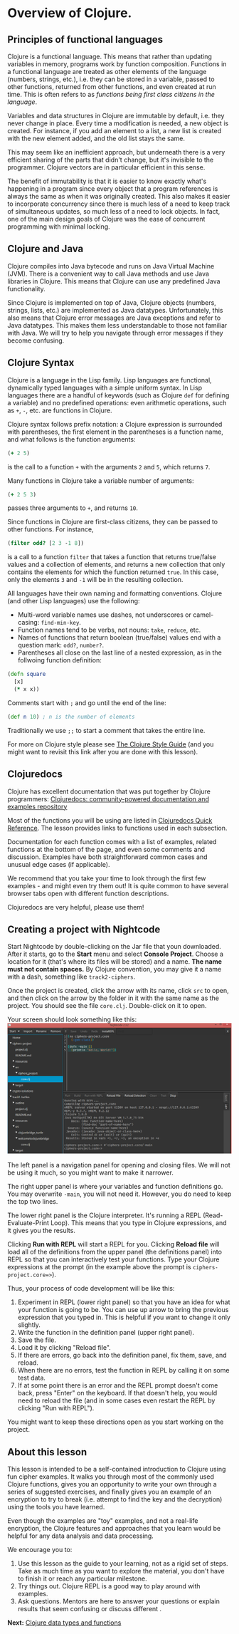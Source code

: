 # Overview of Clojure. 

## Principles of functional languages

Clojure is a functional language. This means that rather 
than updating variables in memory, programs work by function composition. Functions in a functional language are treated as other elements of the language (numbers, strings, etc.), i.e. they can be stored in a variable, passed to other functions, returned from other functions, and even created at run time. This is often refers to as *functions being first class citizens in the language*. 

Variables and data structures in Clojure are immutable by default, i.e. they never change in place. Every time a modification is needed, a new object is created. For instance, if you add an element to a list, a new list is created with the new element added, and the old list stays the same. 

This may seem like an inefficient approach, but underneath there is a very efficient sharing of the parts that didn't change, but it's invisible to the programmer. Clojure vectors are in particular efficient in this sense. 

The benefit of immutability is that it is easier to know exactly what's happening in a program since every object that a program references is always the same as when it was originally created. This also makes it easier to incorporate concurrency since there is much less of a need to keep track of simultaneous updates, so much less of a need to lock objects. In fact, one of the main design goals of Clojure was the ease of concurrent programming with minimal locking. 

## Clojure and Java

Clojure compiles into Java bytecode and runs on Java Virtual Machine (JVM). There is a convenient way to call Java methods and use Java libraries in Clojure. This means that Clojure can use any predefined Java functionality. 

Since Clojure is implemented on top of Java, Clojure objects (numbers, strings, lists, etc.) are implemented as Java datatypes. 
Unfortunately, this also means that Clojure error messages are Java exceptions and refer to Java datatypes. This makes them less understandable to those not familiar with Java. We will try to help you navigate through error messages if they become confusing. 

## Clojure Syntax 

Clojure is a language in the Lisp family. Lisp languages are functional, dynamically typed languages with a simple uniform syntax. In Lisp languages there are a handful of keywords (such as Clojure `def` for defining a variable) and no predefined operations: even arithmetic operations, such as `+`, `-`, etc. are functions in Clojure. 

Clojure syntax follows prefix notation: a Clojure expression is surrounded with parentheses, the first element in the parentheses is a function name, and what follows is the function arguments:
```clojure
(+ 2 5)
```
is the call to a function `+` with the arguments `2` and `5`, which returns `7`. 

Many functions in Clojure take a variable number of arguments: 
```clojure
(+ 2 5 3)
```
passes three arguments to `+`, and returns `10`. 

Since functions in Clojure are first-class citizens, they can be passed to other functions. For instance,
```clojure
(filter odd? [2 3 -1 8])
```
is a call to a function `filter` that takes a function that returns true/false values and a collection of elements, and returns a new collection that only contains the elements for which the function returned `true`. In this case, only the elements `3` and `-1` will be in the resulting collection. 

All languages have their own naming and formatting conventions. Clojure (and other Lisp languages) use the following:

* Multi-word variable names use dashes, not underscores or camel-casing: `find-min-key`.
* Function names tend to be verbs, not nouns: `take`, `reduce`, etc.
* Names of functions that return boolean (true/false) values end with a question mark: `odd?`, `number?`. 
* Parentheses all close on the last line of a nested expression, as in the follwoing function definition: 
```clojure
(defn square
  [x]
  (* x x))
```

Comments start with `;` and go until the end of the line:
```clojure
(def n 10) ; n is the number of elements
```
Traditionally we use `;;` to start a comment that takes the 
entire line. 

For more on Clojure style please see [The Clojure Style Guide](https://github.com/bbatsov/clojure-style-guide) (and you might want to revisit this link after you are done with this lesson). 

## Clojuredocs 

Clojure has excellent documentation that was put together by Clojure programmers: [Clojuredocs: community-powered documentation and examples repository](https://clojuredocs.org/)

Most of the functions you will be using are listed in [Clojuredocs Quick Reference](https://clojuredocs.org/quickref). The lesson provides links to functions used in each subsection. 

Documentation for each function comes with a list of examples, related functions at the bottom of the page, and even some comments and discussion. Examples have both straightforward common cases and unusual edge cases (if applicable). 

We recommend that you take your time to look through the first few examples - and might even try them out! It is quite common to have several browser tabs open with different function descriptions. 

Clojuredocs are very helpful, please use them! 

## Creating a project with Nightcode

Start Nightcode by double-clicking on the Jar file that youn downloaded. After it starts, go to the **Start** menu and select **Console Project**. Choose a location for it (that's where its files will be stored) and a name. **The name must not contain spaces.** By Clojure convention, you may give it a name with a dash, something like `track2-ciphers`. 

Once the project is created, click the arrow with its name, click `src` to open, and then click on the arrow by the folder in it with the same name as the project. You should see the file `core.clj`. Double-click on it to open. 

Your screen should look something like this:
![Nightcode picture](NC.png)

The left panel is a navigation panel for opening and closing files. We will not be using it much, so you might want to make it narrower. 

The right upper panel is where your variables and function definitions go. You may overwrite `-main`, you will not need it. However, you do need to keep the top two lines. 

The lower right panel is the Clojure interpreter. It's running a REPL (Read-Evaluate-Print Loop). This means that you type in Clojure expressions, and it gives you the results. 

Clicking **Run with REPL** will start a REPL for you. Clicking **Reload file** will load all of the definitions from the upper panel (the definitions panel) into REPL so that you can interactively test your functions. Type your Clojure expressions at the prompt (in the example above the prompt is `ciphers-project.core=>`). 

Thus, your process of code development will be like this: 

1. Experiment in REPL (lower right panel) so that you have an idea for what your function is going to be. You can use up arrow to bring the previous expression that you typed in. This is helpful if you want to change it only slightly. 
2. Write the function in the definition panel (upper right panel).
3. Save the file.
4. Load it by clicking "Reload file". 
5. If there are errors, go back into the definition panel, fix them, save, and reload. 
6. When there are no errors, test the function in REPL by calling it on some test data. 
7. If at some point there is an error and the REPL prompt doesn't come back, press "Enter" on the keyboard. If that doesn't help, you would need to reload the file (and in some cases even restart the REPL by clicking "Run with REPL").  

You might want to keep these directions open as you start working on the project. 

## About this lesson

This lesson is intended to be a self-contained introduction to Clojure using fun cipher examples. It walks you through most of the commonly used Clojure functions, gives you an opportunity to write your own through a series of suggested exercises, and finally gives you an example of an encryption to try to break (i.e. attempt to find the key and the decryption) using the tools you have learned. 

Even though the examples are "toy" examples, and not a real-life encryption, the Clojure features and approaches that you learn would be helpful for any data analysis and data processing. 

We encourage you to:

1. Use this lesson as the guide to your learning, not as a rigid set of steps. Take as much time as you want to explore the material, you don't have to finish it or reach any particular milestone. 
2. Try things out. Clojure REPL is a good way to play around with examples. 
3. Ask questions. Mentors are here to answer your questions or explain results that seem confusing or discuss different . 
 
**Next:** [Clojure data types and functions](track2-functions.md)